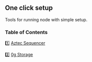 ## One click setup

Tools for running node with simple setup.

### Table of Contents

1️⃣ [Aztec Sequencer](https://github.com/hnfdm/sh/blob/main/aztec-sequencer.md)

2️⃣ [0g Storage](#0g-storage)
